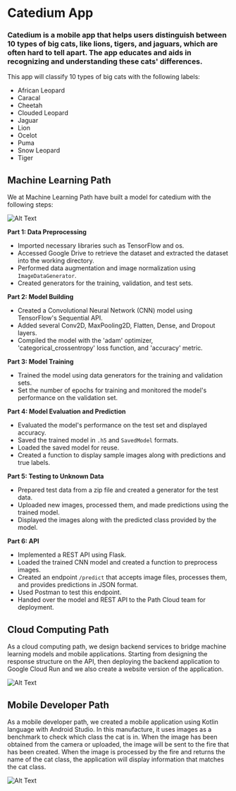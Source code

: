 <h1>Catedium App</h1>

<h3>Catedium is a mobile app that helps users distinguish between 10 types of big cats, like lions, tigers, and jaguars, which are often hard to tell apart. The app educates and aids in recognizing and understanding these cats' differences.</h3>
<p>This app will classify 10 types of big cats with the following labels:</p>
<ul>
  <li>African Leopard</li>
  <li>Caracal</li>
  <li>Cheetah</li>
  <li>Clouded Leopard</li>
  <li>Jaguar</li>
  <li>Lion</li>
  <li>Ocelot</li>
  <li>Puma</li>
  <li>Snow Leopard</li>
  <li>Tiger</li>
</ul>

<h2>Machine Learning Path</h2>

<p>We at Machine Learning Path have built a model for catedium with the following steps:</p>

![Alt Text](https://i.imgur.com/BCB6JOu.jpeg)

<p><strong>Part 1: Data Preprocessing</strong></p>
<ul>
 <li>Imported necessary libraries such as TensorFlow and os.</li>
 <li>Accessed Google Drive to retrieve the dataset and extracted the dataset into the working directory.</li>
 <li>Performed data augmentation and image normalization using <code>ImageDataGenerator</code>.</li>
 <li>Created generators for the training, validation, and test sets.</li>
</ul>
<p><strong>Part 2: Model Building</strong></p>
<ul>
 <li>Created a Convolutional Neural Network (CNN) model using TensorFlow's Sequential API.</li>
 <li>Added several Conv2D, MaxPooling2D, Flatten, Dense, and Dropout layers.</li>
 <li>Compiled the model with the 'adam' optimizer, 'categorical_crossentropy' loss function, and 'accuracy' metric.</li>
</ul>
<p><strong>Part 3: Model Training</strong></p>
<ul>
 <li>Trained the model using data generators for the training and validation sets.</li>
 <li>Set the number of epochs for training and monitored the model's performance on the validation set.</li>
</ul>
<p><strong>Part 4: Model Evaluation and Prediction</strong></p>
<ul>
 <li>Evaluated the model's performance on the test set and displayed accuracy.</li>
 <li>Saved the trained model in <code>.h5</code> and <code>SavedModel</code> formats.</li>
 <li>Loaded the saved model for reuse.</li>
 <li>Created a function to display sample images along with predictions and true labels.</li>
</ul>
<p><strong>Part 5: Testing to Unknown Data</strong></p>
<ul>
 <li>Prepared test data from a zip file and created a generator for the test data.</li>
 <li>Uploaded new images, processed them, and made predictions using the trained model.</li>
<li>Displayed the images along with the predicted class provided by the model.</li>
</ul>
<p><strong>Part 6: API</strong></p>
<ul>
 <li>Implemented a REST API using Flask.</li>
 <li>Loaded the trained CNN model and created a function to preprocess images.</li>
 <li>Created an endpoint <code>/predict</code> that accepts image files, processes them, and provides predictions in JSON format.</li>
 <li>Used Postman to test this endpoint.</li>
 <li>Handed over the model and REST API to the Path Cloud team for deployment.</li>
</ul>


<h2>Cloud Computing Path</h2>
<p>As a cloud computing path, we design backend services to bridge machine learning models and mobile applications. Starting from designing the response structure on the API, then deploying the backend application to Google Cloud Run and we also create a website version of the application.</p>

![Alt Text](https://i.imgur.com/jcitHK4.png)


<h2>Mobile Developer Path</h2>
<p>As a mobile developer path, we created a mobile application using Kotlin language with Android Studio. In this manufacture, it uses images as a benchmark to check which class the cat is in. When the image has been obtained from the camera or uploaded, the image will be sent to the fire that has been created. When the image is processed by the fire and returns the name of the cat class, the application will display information that matches the cat class.</p>

![Alt Text](https://i.imgur.com/1HAtpza.png)

